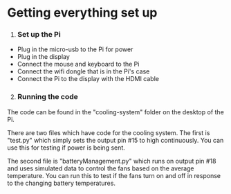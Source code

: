 # Getting everything set up
1. ### Set up the Pi
* Plug in the micro-usb to the Pi for power
* Plug in the display
* Connect the mouse and keyboard to the Pi
* Connect the wifi dongle that is in the Pi's case
* Connect the Pi to the display with the HDMI cable

2. ### Running the code
The code can be found in the "cooling-system" folder on the desktop of the Pi. 

There are two files which have code for the cooling system. The first is "test.py" which simply sets the output pin #15 to high continuously. You can use this for testing if power is being sent. 

The second file is "batteryManagement.py" which runs on output pin #18 and uses simulated data to control the fans based on the average temperature. You can run this to test if the fans turn on and off in response to the changing battery temperatures. 
